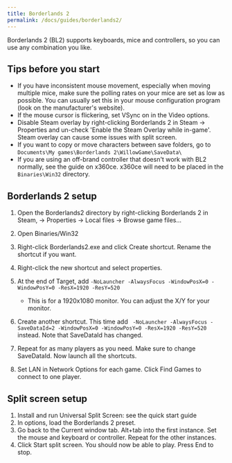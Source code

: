 ```yaml
---
title: Borderlands 2
permalink: /docs/guides/borderlands2/
---
```


Borderlands 2 (BL2) supports keyboards, mice and controllers, so you can use any combination you like.

## Tips before you start
* If you have inconsistent mouse movement, especially when moving multiple mice, make sure the polling rates on your mice are set as low as possible. You can usually set this in your mouse configuration program (look on the manufacturer's website).
* If the mouse cursor is flickering, set VSync on in the Video options.
* Disable Steam overlay by right-clicking Borderlands 2 in Steam -> Properties and un-check 'Enable the Steam Overlay while in-game'. Steam overlay can cause some issues with split screen.
* If you want to copy or move characters between save folders, go to `Documents\My games\Borderlands 2\WillowGame\SaveData\`
* If you are using an off-brand controller that doesn't work with BL2 normally, see the guide on x360ce. x360ce will need to be placed in the `Binaries\Win32` directory.

## Borderlands 2 setup
1. Open the Borderlands2 directory by right-clicking Borderlands 2 in Steam, -> Properties -> Local files -> Browse game files...

1. Open Binaries/Win32

1. Right-click Borderlands2.exe and click Create shortcut. Rename the shortcut if you want.

1. Right-click the new shortcut and select properties.

1. At the end of Target, add `-NoLauncher -AlwaysFocus -WindowPosX=0 -WindowPosY=0 -ResX=1920 -ResY=520`
    * This is for a 1920x1080 monitor. You can adjust the X/Y for your monitor.
    
1. Create another shortcut. This time add ` -NoLauncher -AlwaysFocus -SaveDataId=2 -WindowPosX=0 -WindowPosY=0 -ResX=1920 -ResY=520` instead. Note that SaveDataId has changed.

1. Repeat for as many players as you need. Make sure to change SaveDataId. Now launch all the shortcuts.

1. Set LAN in Network Options for each game. Click Find Games to connect to one player.

## Split screen setup
1. Install and run Universal Split Screen: see the quick start guide
1. In options, load the Borderlands 2 preset.
1. Go back to the Current window tab. Alt+tab into the first instance. Set the mouse and keyboard or controller. Repeat for the other instances.
1. Click Start split screen. You should now be able to play. Press End to stop.
